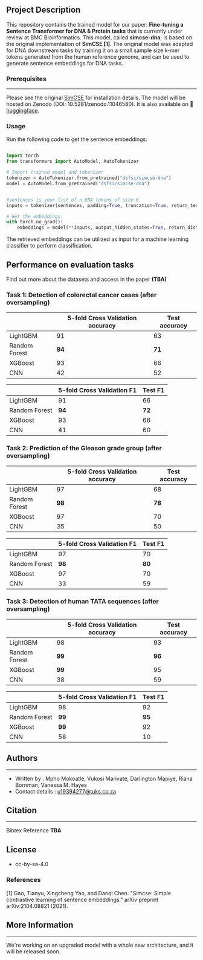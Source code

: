 
## Project Description 
This repository contains the trained model for our paper: **Fine-tuning a Sentence Transformer for DNA & Protein tasks** that is currently under review at BMC Bioinformatics. This model, called **simcse-dna**; is based on the original implementation of **SimCSE [1]**. The original model was adapted for DNA downstream tasks by training it on a small sample size k-mer tokens generated from the human reference genome, and can be used to generate sentence embeddings for DNA tasks.

###  Prerequisites 
-----------
Please see the original [SimCSE](https://github.com/princeton-nlp/SimCSE) for installation details. The model will be hosted on Zenodo (DOI: 10.5281/zenodo.11046580). It 
is also available on 🤗 [huggingface](https://huggingface.co/dsfsi/simcse-dna).

### Usage 

Run the following code to get the sentence embeddings:

```python 

import torch
from transformers import AutoModel, AutoTokenizer

# Import trained model and tokenizer
tokenizer = AutoTokenizer.from_pretrained("dsfsi/simcse-dna")
model = AutoModel.from_pretrained("dsfsi/simcse-dna")


#sentences is your list of n DNA tokens of size 6 
inputs = tokenizer(sentences, padding=True, truncation=True, return_tensors="pt")

# Get the embeddings
with torch.no_grad():
    embeddings = model(**inputs, output_hidden_states=True, return_dict=True).pooler_output


```
The retrieved embeddings can be utilized as input for a machine learning classifier to perform classification.

## Performance on evaluation tasks

Find out more about the datasets and access in the paper **(TBA)**

### Task 1: Detection of colorectal cancer cases (after oversampling)

|  | 5-fold Cross Validation accuracy | Test accuracy |
| --- | --- | ---|
| LightGBM | 91 | 63 |
| Random Forest | **94** | **71** |
| XGBoost | 93 | 66 |
| CNN | 42 | 52 |

| | 5-fold Cross Validation F1 | Test F1 |
| --- | --- | ---|
| LightGBM |  91 | 66 |
| Random Forest |  **94** | **72** |
| XGBoost | 93 | 66 |
| CNN |  41 | 60 |

### Task 2: Prediction of the Gleason grade group (after oversampling)

|  | 5-fold Cross Validation accuracy | Test accuracy |
| --- | --- | ---|
| LightGBM | 97 | 68 |
| Random Forest | **98** | **78** |
| XGBoost |97 | 70 |
| CNN |  35 |  50 |

| | 5-fold Cross Validation F1 | Test F1 |
| --- | --- | ---|
| LightGBM |  97 |  70 |
| Random Forest | **98** | **80** |
| XGBoost |97 | 70 |
| CNN |  33 | 59 |

### Task 3: Detection of human TATA sequences (after oversampling)

|  | 5-fold Cross Validation accuracy | Test accuracy |
| --- | --- | ---|
| LightGBM | 98  | 93  |
| Random Forest | **99** | **96** |
| XGBoost |**99** | 95 |
| CNN | 38  | 59 |

| | 5-fold Cross Validation F1 | Test F1 |
| --- | --- | ---|
| LightGBM | 98 | 92 |
| Random Forest | **99** | **95** |
| XGBoost | **99** | 92 |
| CNN |  58 | 10 |


## Authors 
-----------

* Written by : Mpho Mokoatle, Vukosi Marivate, Darlington Mapiye, Riana Bornman, Vanessa M. Hayes
* Contact details : u19394277@tuks.co.za

## Citation 
-----------
Bibtex Reference **TBA**


## License
* cc-by-sa-4.0

### References

<a id="1">[1]</a> 
Gao, Tianyu, Xingcheng Yao, and Danqi Chen. "Simcse: Simple contrastive learning of sentence embeddings." arXiv preprint arXiv:2104.08821 (2021).


## More Information 
---------

We're working on an upgraded model with a whole new architecture, and it will be released soon.
